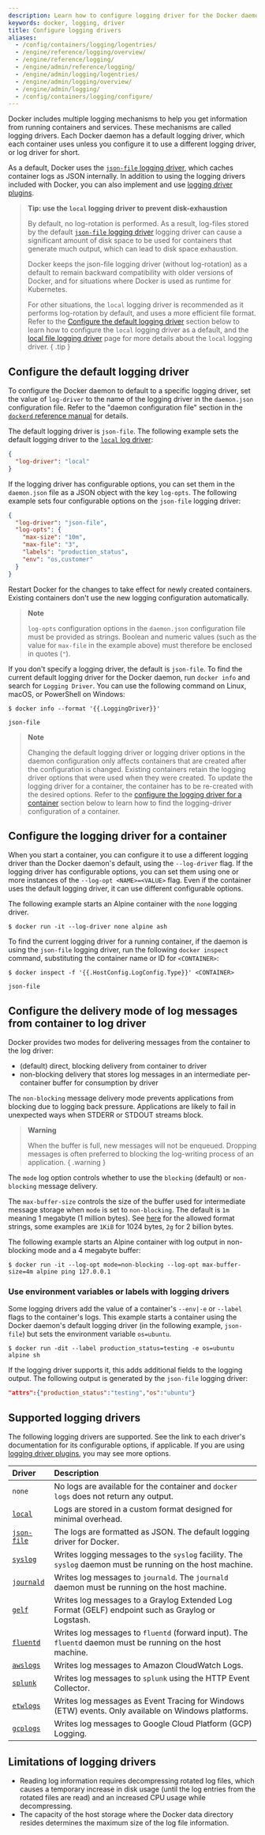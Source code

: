 ```yaml
---
description: Learn how to configure logging driver for the Docker daemon
keywords: docker, logging, driver
title: Configure logging drivers
aliases:
  - /config/containers/logging/logentries/
  - /engine/reference/logging/overview/
  - /engine/reference/logging/
  - /engine/admin/reference/logging/
  - /engine/admin/logging/logentries/
  - /engine/admin/logging/overview/
  - /engine/admin/logging/
  - /config/containers/logging/configure/
---
```


Docker includes multiple logging mechanisms to help you get information from
running containers and services. These mechanisms are called logging drivers.
Each Docker daemon has a default logging driver, which each container uses
unless you configure it to use a different logging driver, or log driver for
short.

As a default, Docker uses the [`json-file` logging driver](drivers/json-file.md), which
caches container logs as JSON internally. In addition to using the logging drivers
included with Docker, you can also implement and use [logging driver plugins](plugins.md).

> **Tip: use the `local` logging driver to prevent disk-exhaustion**
>
> By default, no log-rotation is performed. As a result, log-files stored by the
> default [`json-file` logging driver](drivers/json-file.md) logging driver can cause
> a significant amount of disk space to be used for containers that generate much
> output, which can lead to disk space exhaustion.
>
> Docker keeps the json-file logging driver (without log-rotation) as a default
> to remain backward compatibility with older versions of Docker, and for situations
> where Docker is used as runtime for Kubernetes.
>
> For other situations, the `local` logging driver is recommended as it performs
> log-rotation by default, and uses a more efficient file format. Refer to the
> [Configure the default logging driver](#configure-the-default-logging-driver)
> section below to learn how to configure the `local` logging driver as a default,
> and the [local file logging driver](drivers/local.md) page for more details about the
> `local` logging driver.
{ .tip }

## Configure the default logging driver

To configure the Docker daemon to default to a specific logging driver, set the
value of `log-driver` to the name of the logging driver in the `daemon.json`
configuration file. Refer to the "daemon configuration file" section in the
[`dockerd` reference manual](/reference/cli/dockerd/#daemon-configuration-file)
for details.

The default logging driver is `json-file`. The following example sets the default
logging driver to the [`local` log driver](drivers/local.md):

```json
{
  "log-driver": "local"
}
```

If the logging driver has configurable options, you can set them in the
`daemon.json` file as a JSON object with the key `log-opts`. The following
example sets four configurable options on the `json-file` logging driver:

```json
{
  "log-driver": "json-file",
  "log-opts": {
    "max-size": "10m",
    "max-file": "3",
    "labels": "production_status",
    "env": "os,customer"
  }
}
```

Restart Docker for the changes to take effect for newly created containers.
Existing containers don't use the new logging configuration automatically.

> **Note**
>
> `log-opts` configuration options in the `daemon.json` configuration file must
> be provided as strings. Boolean and numeric values (such as the value for
> `max-file` in the example above) must therefore be enclosed in quotes (`"`).

If you don't specify a logging driver, the default is `json-file`.
To find the current default logging driver for the Docker daemon, run
`docker info` and search for `Logging Driver`. You can use the following
command on Linux, macOS, or PowerShell on Windows:

```console
$ docker info --format '{{.LoggingDriver}}'

json-file
```

> **Note**
>
> Changing the default logging driver or logging driver options in the daemon
> configuration only affects containers that are created after the configuration
> is changed. Existing containers retain the logging driver options that were
> used when they were created. To update the logging driver for a container, the
> container has to be re-created with the desired options.
> Refer to the [configure the logging driver for a container](#configure-the-logging-driver-for-a-container)
> section below to learn how to find the logging-driver configuration of a
> container.

## Configure the logging driver for a container

When you start a container, you can configure it to use a different logging
driver than the Docker daemon's default, using the `--log-driver` flag. If the
logging driver has configurable options, you can set them using one or more
instances of the `--log-opt <NAME>=<VALUE>` flag. Even if the container uses the
default logging driver, it can use different configurable options.

The following example starts an Alpine container with the `none` logging driver.

```console
$ docker run -it --log-driver none alpine ash
```

To find the current logging driver for a running container, if the daemon
is using the `json-file` logging driver, run the following `docker inspect`
command, substituting the container name or ID for `<CONTAINER>`:

```console
$ docker inspect -f '{{.HostConfig.LogConfig.Type}}' <CONTAINER>

json-file
```

## Configure the delivery mode of log messages from container to log driver

Docker provides two modes for delivering messages from the container to the log
driver:

- (default) direct, blocking delivery from container to driver
- non-blocking delivery that stores log messages in an intermediate per-container buffer for consumption by driver

The `non-blocking` message delivery mode prevents applications from blocking due
to logging back pressure. Applications are likely to fail in unexpected ways when
STDERR or STDOUT streams block.

> **Warning**
>
> When the buffer is full, new messages will not be enqueued. Dropping messages is often preferred to blocking the
> log-writing process of an application.
{ .warning }

The `mode` log option controls whether to use the `blocking` (default) or
`non-blocking` message delivery.

The `max-buffer-size` controls the size of the buffer used for
intermediate message storage when `mode` is set to `non-blocking`.
The default is `1m` meaning 1 megabyte (1 million bytes).
See [here](https://pkg.go.dev/github.com/docker/go-units#FromHumanSize) for the allowed format strings,
some examples are `1KiB` for 1024 bytes, `2g` for 2 billion bytes.

The following example starts an Alpine container with log output in non-blocking
mode and a 4 megabyte buffer:

```console
$ docker run -it --log-opt mode=non-blocking --log-opt max-buffer-size=4m alpine ping 127.0.0.1
```

### Use environment variables or labels with logging drivers

Some logging drivers add the value of a container's `--env|-e` or `--label`
flags to the container's logs. This example starts a container using the Docker
daemon's default logging driver (in the following example, `json-file`) but
sets the environment variable `os=ubuntu`.

```console
$ docker run -dit --label production_status=testing -e os=ubuntu alpine sh
```

If the logging driver supports it, this adds additional fields to the logging
output. The following output is generated by the `json-file` logging driver:

```json
"attrs":{"production_status":"testing","os":"ubuntu"}
```

## Supported logging drivers

The following logging drivers are supported. See the link to each driver's
documentation for its configurable options, if applicable. If you are using
[logging driver plugins](plugins.md), you may
see more options.

| Driver                                | Description                                                                                                 |
| :------------------------------------ | :---------------------------------------------------------------------------------------------------------- |
| `none`                                | No logs are available for the container and `docker logs` does not return any output.                       |
| [`local`](drivers/local.md)           | Logs are stored in a custom format designed for minimal overhead.                                           |
| [`json-file`](drivers/json-file.md)   | The logs are formatted as JSON. The default logging driver for Docker.                                      |
| [`syslog`](drivers/syslog.md)         | Writes logging messages to the `syslog` facility. The `syslog` daemon must be running on the host machine.  |
| [`journald`](drivers/journald.md)     | Writes log messages to `journald`. The `journald` daemon must be running on the host machine.               |
| [`gelf`](drivers/gelf.md)             | Writes log messages to a Graylog Extended Log Format (GELF) endpoint such as Graylog or Logstash.           |
| [`fluentd`](drivers/fluentd.md)       | Writes log messages to `fluentd` (forward input). The `fluentd` daemon must be running on the host machine. |
| [`awslogs`](drivers/awslogs.md)       | Writes log messages to Amazon CloudWatch Logs.                                                              |
| [`splunk`](drivers/splunk.md)         | Writes log messages to `splunk` using the HTTP Event Collector.                                             |
| [`etwlogs`](drivers/etwlogs.md)       | Writes log messages as Event Tracing for Windows (ETW) events. Only available on Windows platforms.         |
| [`gcplogs`](drivers/gcplogs.md)       | Writes log messages to Google Cloud Platform (GCP) Logging.                                                 |

## Limitations of logging drivers

- Reading log information requires decompressing rotated log files, which causes
  a temporary increase in disk usage (until the log entries from the rotated
  files are read) and an increased CPU usage while decompressing.
- The capacity of the host storage where the Docker data directory resides
  determines the maximum size of the log file information.
